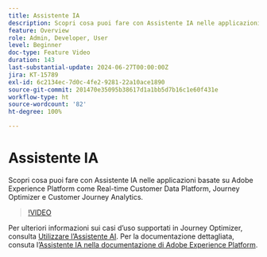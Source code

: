 ```yaml
---
title: Assistente IA
description: Scopri cosa puoi fare con Assistente IA nelle applicazioni basate su Adobe Experience Platform come Real-time Customer Data Platform, Journey Optimizer e Customer Journey Analytics.
feature: Overview
role: Admin, Developer, User
level: Beginner
doc-type: Feature Video
duration: 143
last-substantial-update: 2024-06-27T00:00:00Z
jira: KT-15789
exl-id: 6c2134ec-7d0c-4fe2-9281-22a10ace1890
source-git-commit: 201470e35095b38617d1a1bb5d7b16c1e60f431e
workflow-type: ht
source-wordcount: '82'
ht-degree: 100%

---
```


# Assistente IA

Scopri cosa puoi fare con Assistente IA nelle applicazioni basate su Adobe Experience Platform come Real-time Customer Data Platform, Journey Optimizer e Customer Journey Analytics.

>[!VIDEO](https://video.tv.adobe.com/v/3429845/?learn=on)

Per ulteriori informazioni sui casi d’uso supportati in Journey Optimizer, consulta [Utilizzare l’Assistente AI](https://experienceleague.adobe.com/it/docs/journey-optimizer/using/get-started/ai-assistant). Per la documentazione dettagliata, consuta l’[Assistente IA nella documentazione di Adobe Experience Platform](https://experienceleague.adobe.com/it/docs/experience-platform/ai-assistant/home).

